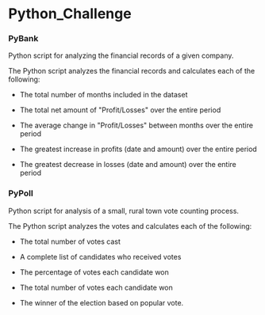 # Python_Challenge

### PyBank

Python script for analyzing the financial records of a given company.

The Python script analyzes the financial records and calculates each of the following:

* The total number of months included in the dataset

* The total net amount of "Profit/Losses" over the entire period

* The average change in "Profit/Losses" between months over the entire period

* The greatest increase in profits (date and amount) over the entire period

* The greatest decrease in losses (date and amount) over the entire period

### PyPoll

Python script for analysis of a small, rural town vote counting process.

The Python script analyzes the votes and calculates each of the following:

* The total number of votes cast

* A complete list of candidates who received votes

* The percentage of votes each candidate won

* The total number of votes each candidate won

* The winner of the election based on popular vote.